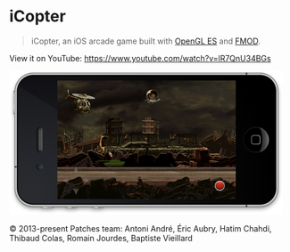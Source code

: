 # iCopter

> iCopter, an iOS arcade game built with [OpenGL ES](https://www.khronos.org/opengles/) and [FMOD](https://www.fmod.com/).

View it on YouTube: https://www.youtube.com/watch?v=lR7QnU34BGs

![screenshot](resources/images/screenshot.png)

© 2013-present Patches team: Antoni André, Éric Aubry, Hatim Chahdi, Thibaud Colas, Romain Jourdes, Baptiste Vieillard
